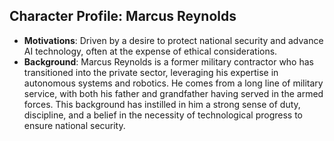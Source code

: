 ## Character Profile: Marcus Reynolds
- **Motivations**: Driven by a desire to protect national security and advance AI technology, often at the expense of ethical considerations.
- **Background**: Marcus Reynolds is a former military contractor who has transitioned into the private sector, leveraging his expertise in autonomous systems and robotics. He comes from a long line of military service, with both his father and grandfather having served in the armed forces. This background has instilled in him a strong sense of duty, discipline, and a belief in the necessity of technological progress to ensure national security.
